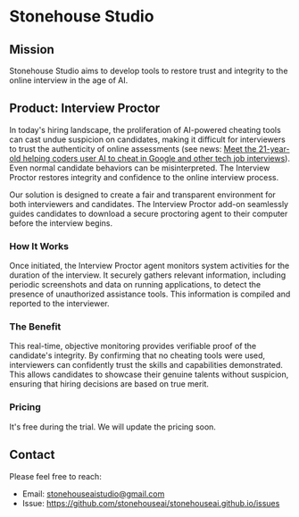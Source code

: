 # Stonehouse Studio

## Mission

Stonehouse Studio aims to develop tools to restore trust and integrity to the online interview in the age of AI.

## Product: Interview Proctor

In today's hiring landscape, the proliferation of AI-powered cheating tools can cast undue suspicion on candidates, making it difficult for interviewers to trust the authenticity of online assessments (see news: [Meet the 21-year-old helping coders user AI to cheat in Google and other tech job interviews](https://www.cnbc.com/2025/03/09/google-ai-interview-coder-cheat.html)). Even normal candidate behaviors can be misinterpreted. The Interview Proctor restores integrity and confidence to the online interview process.

Our solution is designed to create a fair and transparent environment for both interviewers and candidates. The Interview Proctor add-on seamlessly guides candidates to download a secure proctoring agent to their computer before the interview begins.

### How It Works

Once initiated, the Interview Proctor agent monitors system activities for the duration of the interview. It securely gathers relevant information, including periodic screenshots and data on running applications, to detect the presence of unauthorized assistance tools. This information is compiled and reported to the interviewer.

### The Benefit

This real-time, objective monitoring provides verifiable proof of the candidate's integrity. By confirming that no cheating tools were used, interviewers can confidently trust the skills and capabilities demonstrated. This allows candidates to showcase their genuine talents without suspicion, ensuring that hiring decisions are based on true merit.

### Pricing

It's free during the trial. We will update the pricing soon. 

## Contact

Please feel free to reach:

*  Email: stonehouseaistudio@gmail.com
*  Issue: https://github.com/stonehouseai/stonehouseai.github.io/issues
